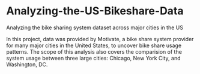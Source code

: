 # Analyzing-the-US-Bikeshare-Data
Analyzing the bike sharing system dataset across major cities in the US


In this project, data was provided by Motivate, a bike share system provider for many major cities in the United States, to uncover bike share usage patterns. The scope of this analysis also covers the comparision of the system usage between three large cities: Chicago, New York City, and Washington, DC.
